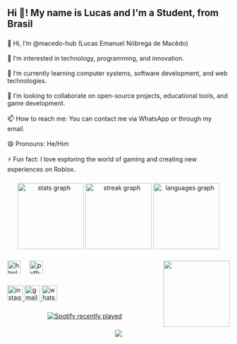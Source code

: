 <h2 align="left">Hi 👋! My name is Lucas and I'm a Student, from Brasil</h2>

###

<p align="left">👋 Hi, I’m @macedo-hub (Lucas Emanuel Nóbrega de Macêdo)<br><br>👀 I’m interested in technology, programming, and innovation.<br><br>🌱 I’m currently learning computer systems, software development, and web technologies.<br><br>💞️ I’m looking to collaborate on open-source projects, educational tools, and game development.<br><br>📫 How to reach me: You can contact me via WhatsApp or through my email.<br><br>😄 Pronouns: He/Him<br><br>⚡ Fun fact: I love exploring the world of gaming and creating new experiences on Roblox.</p>

###

<div align="center">
  <img src="https://github-readme-stats.vercel.app/api?username=macedo-hub&hide_title=false&hide_rank=false&show_icons=true&include_all_commits=true&count_private=true&disable_animations=false&theme=dark&locale=en&hide_border=false" height="150" alt="stats graph"  />
  <img src="https://streak-stats.demolab.com?user=macedo-hub&locale=en&mode=daily&theme=dark&hide_border=false&border_radius=5" height="150" alt="streak graph"  />
  <img src="https://github-readme-stats.vercel.app/api/top-langs?username=macedo-hub&locale=en&hide_title=false&layout=compact&card_width=320&langs_count=5&theme=dark&hide_border=false" height="150" alt="languages graph"  />
</div>

###

<img align="right" height="150" src="https://i.imgur.com/J8czdvK.jpeg"  />

###

<div align="left">
  <img src="https://cdn.jsdelivr.net/gh/devicons/devicon/icons/html5/html5-original.svg" height="30" alt="html5 logo"  />
  <img width="12" />
  <img src="https://cdn.jsdelivr.net/gh/devicons/devicon/icons/python/python-original.svg" height="30" alt="python logo"  />
</div>

###

<div align="left">
  <a href="https://www.instagram.com/lucass.nobregaa" target="_blank">
    <img src="https://img.shields.io/static/v1?message=Instagram&logo=instagram&label=&color=E4405F&logoColor=white&labelColor=&style=for-the-badge" height="35" alt="instagram logo"  />
  </a>
  <a href="https://mail.google.com/mail/u/0/#inbox?compose=CllgCJvnrVdTzssGtWPkgKptHCfPBcmBrZQStZgwnrXMQNNXcKFJchdfstHQNMrQxcSXDvjNDXB" target="_blank">
    <img src="https://img.shields.io/static/v1?message=Gmail&logo=gmail&label=&color=D14836&logoColor=white&labelColor=&style=for-the-badge" height="35" alt="gmail logo"  />
  </a>
  <a href="https://api.whatsapp.com/send?phone=558499256483&text=Hi,%20I%20came%20across%20your%20profile%20on%20GitHub!" target="_blank">
    <img src="https://img.shields.io/static/v1?message=Whatsapp&logo=whatsapp&label=&color=25D366&logoColor=white&labelColor=&style=for-the-badge" height="35" alt="whatsapp logo"  />
  </a>
</div>

###

<div align="center">
  <a href="https://open.spotify.com/user/zrswdl0xzm43i878q5fpr0nq0">
    <img src="https://spotify-recently-played-readme.vercel.app/api?user=zrswdl0xzm43i878q5fpr0nq0&count=3&unique=false" alt="Spotify recently played"  />
  </a>
</div>

###

<div align="center">
  <img src="https://profile-counter.glitch.me/macedo-hub/count.svg?"  />
</div>

###
